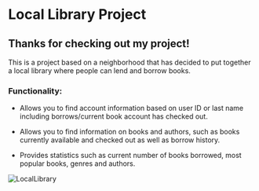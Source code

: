 # Local Library Project

## Thanks for checking out my project!


This is a project based on a neighborhood that has decided to put together a local library where people can lend and borrow books.

### Functionality:
+ Allows you to find account information based on user ID or last name including borrows/current book account has checked out.

+ Allows you to find information on books and authors, such as books currently available and checked out as well as borrow history.

+ Provides statistics such as current number of books borrowed, most popular books, genres and authors.

![LocalLibrary](https://user-images.githubusercontent.com/119773913/235230102-725f5184-3e22-49af-92a3-584c64fc842b.png)
